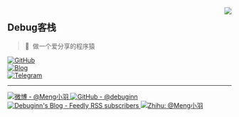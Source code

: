<a href="#">
<img align="right" src='https://github-readme-stats.vercel.app/api?username=debuginn&show_icons=true&theme=default'>
</a>

## Debug客栈

> 🤠 &nbsp;做一个爱分享的程序猿

[![GitHub](https://img.shields.io/badge/dynamic/json?logo=github&label=GitHub+Followers&labelColor=282c34&style=flat-square&color=181717&query=%24.data.totalSubs&url=https%3A%2F%2Fapi.spencerwoo.com%2Fsubstats%2F%3Fsource%3Dgithub%26queryKey%3Ddebuginn&longCache=true)](https://github.com/debuginn)
<br />
[![Blog](https://img.shields.io/badge/-https://debuginn.cn-0e83cd?style=flat-square&logo=Blogger&logoColor=fff)](https://debuginn.cn)
<br />
[![Telegram](https://img.shields.io/badge/-t.me/debuginn-3db6f1?style=flat-square&logo=Telegram&logoColor=2ca5e0)](https://t.me/debuginn)
<br />

<hr />
<a href="https://weibo.com/debuginn" target="_blank" rel="noopener">
    <img src="https://img.shields.io/badge/dynamic/json?label=%E5%BE%AE%E5%8D%9A%E5%85%B3%E6%B3%A8&amp;query=%24.data.totalSubs&amp;&amp;url=https%3A%2F%2Fapi.spencerwoo.com%2Fsubstats%2F%3Fsource%3Dweibo%26queryKey%3D7096209693&amp;style=for-the-badge&amp;labelColor=e71f19&amp;color=040000&amp;logo=sina-weibo&amp;longCache=true" alt="微博 - @Meng小羽">
</a>
<a href="https://github.com/debuginn" target="_blank" rel="noopener">
    <img src="https://img.shields.io/badge/dynamic/json?label=GitHub&amp;query=%24.data.totalSubs&amp;&amp;url=https%3A%2F%2Fapi.spencerwoo.com%2Fsubstats%2F%3Fsource%3Dgithub%26queryKey%3Ddebuginn&amp;style=for-the-badge&amp;labelColor=%23333&amp;color=%23343A40&amp;logo=github&amp;longCache=true" alt="GitHub - @debuginn">
</a>
<a href="https://www.debuginn.cn/feed" target="_blank" rel="noopener">
    <img src="https://img.shields.io/badge/dynamic/json?label=Feedly%20RSS&amp;query=%24.data.totalSubs&amp;url=https%3a%2f%2fapi.spencerwoo.com%2fsubstats%2f%3fsource%3dfeedly%26queryKey%3dhttps%3a%2f%2fwww.debuginn.cn%2ffeed&amp;style=for-the-badge&amp;labelColor=2bb24c&amp;logoColor=white&amp;color=282c34&amp;logo=feedly&amp;longCache=true" alt="Debuginn's Blog - Feedly RSS subscribers">
</a>
<a href="https://www.zhihu.com/people/debuginn" target="_blank" rel="noopener">
    <img src="https://img.shields.io/badge/dynamic/json?label=%E7%9F%A5%E4%B9%8E%E5%85%B3%E6%B3%A8&amp;query=%24.data.totalSubs&amp;&amp;url=https%3A%2F%2Fapi.spencerwoo.com%2Fsubstats%2F%3Fsource%3Dzhihu%26queryKey%3Ddebuginn&amp;style=for-the-badge&amp;labelColor=%230767C8&amp;color=%23343A40&amp;longCache=true" alt="Zhihu: @Meng小羽">
</a>
